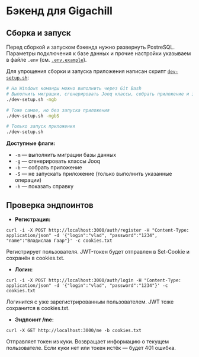 # Бэкенд для Gigachill

## Сборка и запуск

Перед сборкой и запуском бэкенда нужно развернуть PostreSQL. Параметры подключения к базе данных и прочие настройки указываем в файле `.env` (см. [`.env.example`](.env.example)).

Для упрощения сборки и запуска приложения написан скрипт [`dev-setup.sh`](dev-setup.sh):

```bash
# На Windows команды можно выполнить через Git Bash
# Выполнить миграции, сгенерировать Jooq классы, собрать приложение и запустить
./dev-setup.sh -mgb

# Тоже самое, но без запуска приложения
./dev-setup.sh -mgbS

# Только запуск приложения
./dev-setup.sh
```

**Доступные флаги:**
- `-m` — выполнить миграции базы данных
- `-g` — сгенерировать классы Jooq
- `-b` — собрать приложение
- `-S` — не запускать приложение (только выполнить указанные операции)
- `-h` — показать справку

## Проверка эндпоинтов
- **Регистрация:**
```pwsh
curl -i -X POST http://localhost:3000/auth/register -H "Content-Type: application/json" -d '{"login":"vlad", "password":"1234", "name":"Владислав Гаар"}' -c cookies.txt
```
Регистрирует пользователя. JWT-токен будет отправлен в Set-Cookie и сохранён в cookies.txt.

- **Логин:**
```pwsh
curl -i -X POST http://localhost:3000/auth/login -H "Content-Type: application/json" -d '{"login":"vlad", "password":"1234"}' -c cookies.txt
```
Логинится с уже зарегистрированным пользователем. JWT тоже сохранится в cookies.txt.

- **Эндпоинт /me:**
```pwsh
curl -X GET http://localhost:3000/me -b cookies.txt
```
Отправляет токен из куки. Возвращает информацию о текущем пользователе. Если куки нет или токен истёк — будет 401 ошибка.